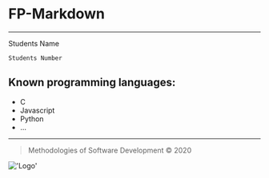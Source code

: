 # FP-Markdown
----

Students Name

`Students Number`

## Known programming languages:

  + C
  + Javascript
  + Python 
  + ... 

----
> Methodologies of Software Development © 2020

!['Logo'](https://eduportugal.eu/wp-content/uploads/2017/08/eduportugal_ipleiria_n.jpg)